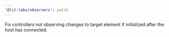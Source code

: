 ```yaml
---
'@lit-labs/observers': patch
---
```


Fix controllers not observing changes to target element if initialized after the host has connected.
